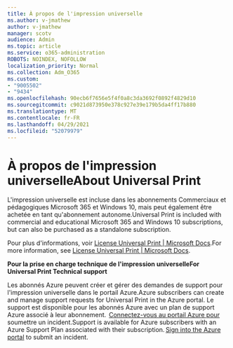 ```yaml
---
title: À propos de l'impression universelle
ms.author: v-jmathew
author: v-jmathew
manager: scotv
audience: Admin
ms.topic: article
ms.service: o365-administration
ROBOTS: NOINDEX, NOFOLLOW
localization_priority: Normal
ms.collection: Adm_O365
ms.custom:
- "9005502"
- "9434"
ms.openlocfilehash: 90ecb6f7656e5f4f0a8c3da3692f0892f4829d10
ms.sourcegitcommit: c9021d873950e378c927e39e179b5da4ff17b880
ms.translationtype: MT
ms.contentlocale: fr-FR
ms.lasthandoff: 04/29/2021
ms.locfileid: "52079979"
---
```

# <a name="about-universal-print"></a><span data-ttu-id="1ec8e-102">À propos de l'impression universelle</span><span class="sxs-lookup"><span data-stu-id="1ec8e-102">About Universal Print</span></span>

<span data-ttu-id="1ec8e-103">L'impression universelle est incluse dans les abonnements Commerciaux et pédagogiques Microsoft 365 et Windows 10, mais peut également être achetée en tant qu'abonnement autonome.</span><span class="sxs-lookup"><span data-stu-id="1ec8e-103">Universal Print is included with commercial and educational Microsoft 365 and Windows 10 subscriptions, but can also be purchased as a standalone subscription.</span></span>

<span data-ttu-id="1ec8e-104">Pour plus d'informations, voir [License Universal Print | Microsoft Docs](https://docs.microsoft.com/universal-print/fundamentals/universal-print-license).</span><span class="sxs-lookup"><span data-stu-id="1ec8e-104">For more information, see [License Universal Print | Microsoft Docs](https://docs.microsoft.com/universal-print/fundamentals/universal-print-license).</span></span>

<span data-ttu-id="1ec8e-105">**Pour la prise en charge technique de l'impression universelle**</span><span class="sxs-lookup"><span data-stu-id="1ec8e-105">**For Universal Print Technical support**</span></span>

<span data-ttu-id="1ec8e-106">Les abonnés Azure peuvent créer et gérer des demandes de support pour l'impression universelle dans le portail Azure.</span><span class="sxs-lookup"><span data-stu-id="1ec8e-106">Azure subscribers can create and manage support requests for Universal Print in the Azure portal.</span></span> <span data-ttu-id="1ec8e-107">Le support est disponible pour les abonnés Azure avec un plan de support Azure associé à leur abonnement.  [Connectez-vous au portail Azure pour](https://ms.portal.azure.com/#blade/Microsoft_Azure_Support/HelpAndSupportBlade/newsupportrequest) soumettre un incident.</span><span class="sxs-lookup"><span data-stu-id="1ec8e-107">Support is available for Azure subscribers with an Azure Support Plan associated with their subscription. [Sign into the Azure portal](https://ms.portal.azure.com/#blade/Microsoft_Azure_Support/HelpAndSupportBlade/newsupportrequest) to submit an incident.</span></span>